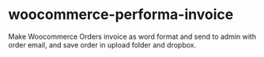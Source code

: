 # woocommerce-performa-invoice
Make Woocommerce Orders invoice as word format and send to admin with order email, and save order in upload folder and dropbox.
